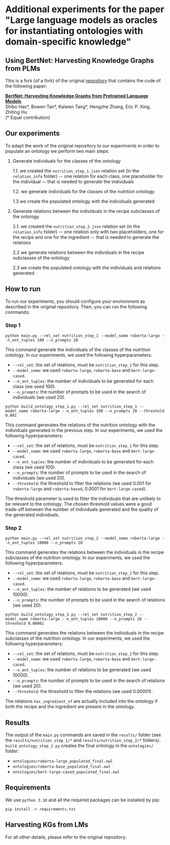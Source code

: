 # Additional experiments for the paper "Large language models as oracles for instantiating ontologies with domain-specific knowledge"

## Using BertNet: Harvesting Knowledge Graphs from PLMs

This is a fork (of a fork) of the original [repository](https://github.com/tanyuqian/knowledge-harvest-from-lms) that contains the code of the following paper:

**[BertNet: Harvesting Knowledge Graphs from Pretrained Language Models](https://arxiv.org/pdf/2206.14268.pdf)** \
Shibo Hao*, Bowen Tan*, Kaiwen Tang*, Hengzhe Zhang, Eric P. Xing, Zhiting Hu \
(* Equal contribution)

## Our experiments
To adapt the work of the original repository to our experiments in order to populate an ontology we perform two main steps:
1. Generate individuals for the classes of the ontology

   1.1. we created the `nutrition_step_1.json` relation set (in the `relation_info` folder) -- one relation for each class, one placeholder for the individual -- that is needed to generate the individuals
   
   1.2. we generate individuals for the classes of the nutrition ontology

   1.3 we create the populated ontology with the individuals generated

2. Generate relations between the individuals in the recipe subclasses of the ontology

   2.1. we created the `nutrition_step_2.json` relation set (in the `relation_info` folder) -- one relation only with two placeholders, one for the recipe and one for the ingredient -- that is needed to generate the relations

   2.2 we generate relations between the individuals in the recipe subclasses of the ontology

   2.3 we create the populated ontology with the individuals and relations generated

## How to run
To run our experiments, you should configure your environment as described in the original repository.
Then, you can run the following commands:

### Step 1

```
python main.py --rel_set nutrition_step_1 --model_name roberta-large --n_ent_tuples 100 --n_prompts 20
```

This command generate the individuals of the classes of the nutrition ontology.
In our experiments, we used the following hyperparameters:
* `--rel_set`: the set of relations, must be `nutrition_step_1` for this step.
* `--model_name`: we used `roberta-large`, `roberta-base` and `bert-large-cased`.
* `--n_ent_tuples`: the number of individuals to be generated for each class (we used 100).
* `--n_prompts`: the number of prompts to be used in the search of individuals (we used 20).

```
python build_ontology_step_1.py --rel_set nutrition_step_1 --model_name roberta-large --n_ent_tuples 100 --n_prompts 20 --threshold 0.001
```

This command generates the relations of the nutrition ontology with the individuals generated in the previous step.
In our experiments, we used the following hyperparameters: 
* `--rel_set`: the set of relations, must be `nutrition_step_1` for this step.
* `--model_name`: we used `roberta-large`, `roberta-base` and `bert-large-cased`.
* `--n_ent_tuples`: the number of individuals to be generated for each class (we used 100).
* `--n_prompts`: the number of prompts to be used in the search of individuals (we used 20).
* `--threshold`: the threshold to filter the relations (we used 0.001 for `roberta-large` and `roberta-based`, 0.0001 for `bert-large-cased`).

The threshold parameter is used to filter the individuals that are unlikely to be relevant to the ontology.
The chosen threshold values were a good trade-off between the number of individuals generated and the quality of the generated individuals.

### Step 2

```
python main.py --rel_set nutrition_step_2 --model_name roberta-large --n_ent_tuples 10000 --n_prompts 20
```

This command generates the relations between the individuals in the recipe subclasses of the nutrition ontology.
In our experiments, we used the following hyperparameters:
* `--rel_set`: the set of relations, must be `nutrition_step_2` for this step.
* `--model_name`: we used `roberta-large`, `roberta-base` and `bert-large-cased`.
* `--n_ent_tuples`: the number of relations to be generated (we used 10000).
* `--n_prompts`: the number of prompts to be used in the search of relations (we used 20).

```
python build_ontology_step_2.py --rel_set nutrition_step_2 --model_name roberta-large --n_ent_tuples 10000 --n_prompts 20 --threshold 0.00001
```

This command generates the relations between the individuals in the recipe subclasses of the nutrition ontology.
In our experiments, we used the following hyperparameters:
* `--rel_set`: the set of relations, must be `nutrition_step_2` for this step.
* `--model_name`: we used `roberta-large`, `roberta-base` and `bert-large-cased`.
* `--n_ent_tuples`: the number of relations to be generated (we used 10000).
* `--n_prompts`: the number of prompts to be used in the search of relations (we used 20).
* `--threshold`: the threshold to filter the relations (we used 0.00001).

The relations `has_ingredient_of` are actually included into the ontology if both the recipe and the ingredient are present in the ontology. 


## Results
The output of the `main.py` commands are saved in the `results/` folder (see the `results/nutrition_step_1/*` and `results/nutrition_step_2/*` folders).
`build_ontology_step_2.py` creates the final ontology in the `ontologies/` folder:
* `ontologies/roberta-large_populated_final.owl`
* `ontologies/roberta-base_populated_final.owl`
* `ontologies/bert-large-cased_populated_final.owl`

## Requirements
We use `python 3.10` and all the required packages can be installed by pip:
```
pip install -r requirements.txt
```

## Harvesting KGs from LMs
For all other details, please refer to the original repository.